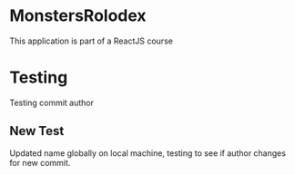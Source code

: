 # MonstersRolodex
This application is part of a ReactJS course

# Testing
Testing commit author

## New Test
Updated name globally on local machine, testing to see if author changes for new commit.
